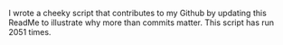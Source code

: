 I wrote a cheeky script that contributes to my Github by updating this ReadMe to illustrate why more than commits matter. This script has run 2051 times.